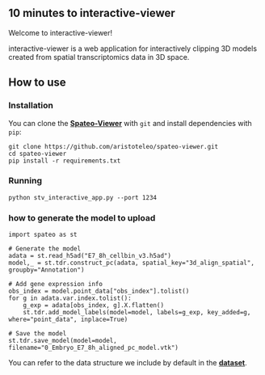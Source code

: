 
## 10 minutes to interactive-viewer

Welcome to interactive-viewer!

interactive-viewer is a web application for interactively clipping 3D models created from spatial transcriptomics data in 3D space.

## How to use

### Installation
You can clone the [**Spateo-Viewer**](https://github.com/aristoteleo/spateo-viewer) with ``git`` and install dependencies with ``pip``:

    git clone https://github.com/aristoteleo/spateo-viewer.git
    cd spateo-viewer
    pip install -r requirements.txt

### Running

    python stv_interactive_app.py --port 1234

### how to generate the model to upload

```
import spateo as st

# Generate the model
adata = st.read_h5ad("E7_8h_cellbin_v3.h5ad")
model,_ = st.tdr.construct_pc(adata, spatial_key="3d_align_spatial", groupby="Annotation")

# Add gene expression info
obs_index = model.point_data["obs_index"].tolist()
for g in adata.var.index.tolist():
    g_exp = adata[obs_index, g].X.flatten()
    st.tdr.add_model_labels(model=model, labels=g_exp, key_added=g, where="point_data", inplace=True)
    
# Save the model
st.tdr.save_model(model=model, filename="0_Embryo_E7_8h_aligned_pc_model.vtk")
```

You can refer to the data structure we include by default in the [**dataset**](https://github.com/aristoteleo/spateo-viewer/blob/main/stviewer/assets/dataset/drosophila_E7_8h/pc_models/0_Embryo_E7_8h_aligned_pc_model.vtk).

